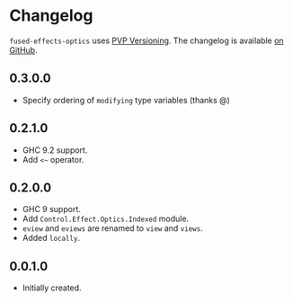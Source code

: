# Changelog

`fused-effects-optics` uses [PVP Versioning][1].
The changelog is available [on GitHub][2].

## 0.3.0.0

* Specify ordering of `modifying` type variables (thanks @)

## 0.2.1.0

* GHC 9.2 support.
* Add `<~` operator.

## 0.2.0.0

* GHC 9 support.
* Add `Control.Effect.Optics.Indexed` module.
* `eview` and `eviews` are renamed to `view` and `views`.
* Added `locally`.

## 0.0.1.0

* Initially created.

[1]: https://pvp.haskell.org
[2]: https://github.com/fused-effects/fused-effects-optics/releases
